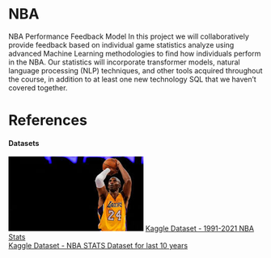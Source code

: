 # NBA
NBA Performance Feedback Model
In this project we will collaboratively provide feedback based on individual game statistics analyze using advanced Machine Learning methodologies to find how individuals perform in the NBA. Our statistics will  incorporate transformer models, natural language processing (NLP) techniques, and other tools acquired throughout the course, in addition to at least one new technology SQL that we haven’t covered together.
# References

#### Datasets
![Alt text](download.jpg)
[Kaggle Dataset - 1991-2021 NBA Stats](https://www.kaggle.com/datasets/vivovinco/19912021-nba-stats?select=players.csv)  
[Kaggle Dataset - NBA STATS Dataset for last 10 years](https://www.kaggle.com/datasets/shivamkumar121215/nba-stats-dataset-for-last-10-years)
